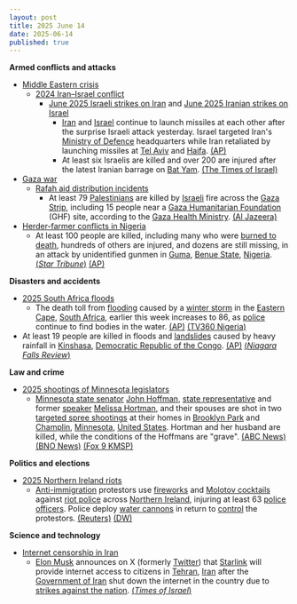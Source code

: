 ```yaml
---
layout: post
title: 2025 June 14
date: 2025-06-14
published: true
---
```



**Armed conflicts and attacks**

* [Middle Eastern crisis](https://en.wikipedia.org/wiki/Middle_Eastern_crisis_%282023%E2%80%93present%29 "Middle Eastern crisis (2023–present)")
  + [2024 Iran–Israel conflict](https://en.wikipedia.org/wiki/2024_Iran%E2%80%93Israel_conflict "2024 Iran–Israel conflict")
    - [June 2025 Israeli strikes on Iran](https://en.wikipedia.org/wiki/June_2025_Israeli_strikes_on_Iran "June 2025 Israeli strikes on Iran") and [June 2025 Iranian strikes on Israel](https://en.wikipedia.org/wiki/June_2025_Iranian_strikes_on_Israel "June 2025 Iranian strikes on Israel")
      * [Iran](https://en.wikipedia.org/wiki/Iran "Iran") and [Israel](https://en.wikipedia.org/wiki/Israel "Israel") continue to launch missiles at each other after the surprise Israeli attack yesterday. Israel targeted Iran's [Ministry of Defence](https://en.wikipedia.org/wiki/Ministry_of_Defence_and_Armed_Forces_Logistics_%28Iran%29 "Ministry of Defence and Armed Forces Logistics (Iran)") headquarters while Iran retaliated by launching missiles at [Tel Aviv](https://en.wikipedia.org/wiki/Tel_Aviv "Tel Aviv") and [Haifa](https://en.wikipedia.org/wiki/Haifa "Haifa"). [(AP)](https://apnews.com/article/iran-israel-missile-drone-attacks-nuclear-a8b23f58b502ed77a20a9d843bf30f76)
      * At least six Israelis are killed and over 200 are injured after the latest Iranian barrage on [Bat Yam](https://en.wikipedia.org/wiki/Bat_Yam "Bat Yam"). [(The Times of Israel)](https://www.timesofisrael.com/liveblog_entry/death-toll-in-iranian-missile-impact-on-bat-yam-building-rises-to-3/)
* [Gaza war](https://en.wikipedia.org/wiki/Gaza_war "Gaza war")
  + [Rafah aid distribution incidents](https://en.wikipedia.org/wiki/Rafah_aid_distribution_incidents "Rafah aid distribution incidents")
    - At least 79 [Palestinians](https://en.wikipedia.org/wiki/Palestinians "Palestinians") are killed by [Israeli](https://en.wikipedia.org/wiki/Israel "Israel") fire across the [Gaza Strip](https://en.wikipedia.org/wiki/Gaza_Strip "Gaza Strip"), including 15 people near a [Gaza Humanitarian Foundation](https://en.wikipedia.org/wiki/Gaza_Humanitarian_Foundation "Gaza Humanitarian Foundation") (GHF) site, according to the [Gaza Health Ministry](https://en.wikipedia.org/wiki/Gaza_Health_Ministry "Gaza Health Ministry"). [(Al Jazeera)](https://www.aljazeera.com/news/2025/6/14/israel-kills-at-least-58-people-in-gaza-many-at-us-backed-aid-site-medics)
* [Herder-farmer conflicts in Nigeria](https://en.wikipedia.org/wiki/Herder-farmer_conflicts_in_Nigeria "Herder-farmer conflicts in Nigeria")
  + At least 100 people are killed, including many who were [burned to death](https://en.wikipedia.org/wiki/Death_by_burning "Death by burning"), hundreds of others are injured, and dozens are still missing, in an attack by unidentified gunmen in [Guma](https://en.wikipedia.org/wiki/Guma%2C_Nigeria "Guma, Nigeria"), [Benue State](https://en.wikipedia.org/wiki/Benue_State "Benue State"), [Nigeria](https://en.wikipedia.org/wiki/Nigeria "Nigeria"). [(*Star Tribune*)](https://www.startribune.com/at-least-100-people-killed-by-gunmen-in-north-central-nigeria-rights-group-says/601373190) [(AP)](https://apnews.com/article/nigeria-attack-village-guma-amnesty-44c89b8dec357711293edc52e2b016a0)

**Disasters and accidents**

* [2025 South Africa floods](https://en.wikipedia.org/wiki/2025_South_Africa_floods "2025 South Africa floods")
  + The death toll from [flooding](https://en.wikipedia.org/wiki/Flood "Flood") caused by a [winter storm](https://en.wikipedia.org/wiki/Winter_storm "Winter storm") in the [Eastern Cape](https://en.wikipedia.org/wiki/Eastern_Cape "Eastern Cape"), [South Africa](https://en.wikipedia.org/wiki/South_Africa "South Africa"), earlier this week increases to 86, as [police](https://en.wikipedia.org/wiki/South_African_Police_Service "South African Police Service") continue to find bodies in the water. [(AP)](https://apnews.com/article/floods-south-africa-mthatha-weather-e80a4dcedd9e34acbd2a9778e568931d) [(TV360 Nigeria)](https://www.tv360nigeria.com/south-africa-flood-death-toll-rises-to-86-as-ramaphosa-blames-climate-change/)
* At least 19 people are killed in floods and [landslides](https://en.wikipedia.org/wiki/Landslide "Landslide") caused by heavy rainfall in [Kinshasa](https://en.wikipedia.org/wiki/Kinshasa "Kinshasa"), [Democratic Republic of the Congo](https://en.wikipedia.org/wiki/Democratic_Republic_of_the_Congo "Democratic Republic of the Congo"). [(AP)](https://apnews.com/article/congo-flood-kinshasa-f6968403a540324a7d1e8f46b9f2e5b5) [(*Niagara Falls Review*)](https://www.niagarafallsreview.ca/life/heavy-rains-flood-congo-s-capital-killing-at-least-19-people/article_3bb337bf-b5aa-5375-a838-07f4c7f6d9dc.html)

**Law and crime**

* [2025 shootings of Minnesota legislators](https://en.wikipedia.org/wiki/2025_shootings_of_Minnesota_legislators "2025 shootings of Minnesota legislators")
  + [Minnesota state senator](https://en.wikipedia.org/wiki/Minnesota_Senate "Minnesota Senate") [John Hoffman](https://en.wikipedia.org/wiki/John_Hoffman_%28Minnesota_politician%29 "John Hoffman (Minnesota politician)"), [state representative](https://en.wikipedia.org/wiki/Minnesota_House_of_Representatives "Minnesota House of Representatives") and former [speaker](https://en.wikipedia.org/wiki/List_of_speakers_of_the_Minnesota_House_of_Representatives "List of speakers of the Minnesota House of Representatives") [Melissa Hortman](https://en.wikipedia.org/wiki/Melissa_Hortman "Melissa Hortman"), and their spouses are shot in two [targeted spree shootings](https://en.wikipedia.org/wiki/Assassination_attempt "Assassination attempt") at their homes in [Brooklyn Park](https://en.wikipedia.org/wiki/Brooklyn_Park%2C_Minnesota "Brooklyn Park, Minnesota") and [Champlin](https://en.wikipedia.org/wiki/Champlin%2C_Minnesota "Champlin, Minnesota"), [Minnesota](https://en.wikipedia.org/wiki/Minnesota "Minnesota"), [United States](https://en.wikipedia.org/wiki/United_States "United States"). Hortman and her husband are killed, while the conditions of the Hoffmans are "grave". [(ABC News)](https://abcnews.go.com/US/2-minnesota-lawmakers-shot-targeted-incident-officials/story?id=122840751) [(BNO News)](https://bnonews.com/index.php/2025/06/shootings-at-homes-of-2-politicians-in-minnesota/) [(Fox 9 KMSP)](https://www.fox9.com/news/brooklyn-park-champlin-shootings-suspect-impersonating-police)

**Politics and elections**

* [2025 Northern Ireland riots](https://en.wikipedia.org/wiki/2025_Northern_Ireland_riots "2025 Northern Ireland riots")
  + [Anti-immigration](https://en.wikipedia.org/wiki/Opposition_to_immigration "Opposition to immigration") protestors use [fireworks](https://en.wikipedia.org/wiki/Firework "Firework") and [Molotov cocktails](https://en.wikipedia.org/wiki/Molotov_cocktail "Molotov cocktail") against [riot police](https://en.wikipedia.org/wiki/Riot_police "Riot police") across [Northern Ireland](https://en.wikipedia.org/wiki/Northern_Ireland "Northern Ireland"), injuring at least 63 [police officers](https://en.wikipedia.org/wiki/Police_Service_of_Northern_Ireland "Police Service of Northern Ireland"). Police deploy [water cannons](https://en.wikipedia.org/wiki/Water_cannon "Water cannon") in return to [control](https://en.wikipedia.org/wiki/Crowd_control "Crowd control") the protestors. [(Reuters)](https://www.reuters.com/world/uk/police-attacked-northern-irish-violence-spreads-another-town-2025-06-12/) [(DW)](https://www.dw.com/en/northern-ireland-police-deploy-water-cannon-against-rioters/a-72905427)

**Science and technology**

* [Internet censorship in Iran](https://en.wikipedia.org/wiki/Internet_censorship_in_Iran "Internet censorship in Iran")
  + [Elon Musk](https://en.wikipedia.org/wiki/Elon_Musk "Elon Musk") announces on X (formerly [Twitter](https://en.wikipedia.org/wiki/Twitter "Twitter")) that [Starlink](https://en.wikipedia.org/wiki/Starlink "Starlink") will provide internet access to citizens in [Tehran](https://en.wikipedia.org/wiki/Tehran "Tehran"), [Iran](https://en.wikipedia.org/wiki/Iran "Iran") after the [Government of Iran](https://en.wikipedia.org/wiki/Government_of_Iran "Government of Iran") shut down the internet in the country due to [strikes against the nation](https://en.wikipedia.org/wiki/June_2025_Israeli_strikes_on_Iran "June 2025 Israeli strikes on Iran"). [(*Times of Israel*)](https://www.timesofisrael.com/liveblog_entry/elon-musk-says-he-activated-starlink-in-tehran-after-regime-cuts-citizens-off-from-internet-amid-israeli-strikes/)

